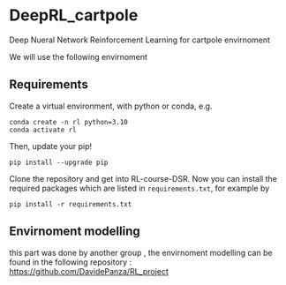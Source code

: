 # DeepRL_cartpole
Deep Nueral Network Reinforcement Learning for cartpole envirnoment 


We will use the following envirnoment 


## Requirements
Create a virtual environment, with python or conda, e.g.
```buildoutcfg
conda create -n rl python=3.10
conda activate rl
```
Then, update your pip!
```buildoutcfg
pip install --upgrade pip
```
Clone the repository and get into RL-course-DSR. Now you can install the required
packages which are listed in ```requirements.txt```, for example
by
```buildoutcfg
pip install -r requirements.txt
```

## Envirnoment modelling 

this part was done by another group , 
the envirnoment modelling can be found in the following repository : 
https://github.com/DavidePanza/RL_project
